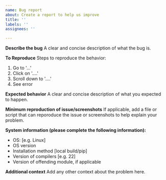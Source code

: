 ```yaml
---
name: Bug report
about: Create a report to help us improve
title: ''
labels: ''
assignees: ''

---
```


**Describe the bug**
A clear and concise description of what the bug is.

**To Reproduce**
Steps to reproduce the behavior:
1. Go to '...'
2. Click on '....'
3. Scroll down to '....'
4. See error

**Expected behavior**
A clear and concise description of what you expected to happen.

**Minimum reproduction of issue/screenshots**
If applicable, add a file or script that can reporoduce the issue or screenshots to help explain your problem.

**System information (please complete the following information):**
 - OS: [e.g. Linux]
 - OS version
 - Installation method [local build/pip]
 - Version of compilers [e.g. 22]
 - Version of offending module, if applicable

**Additional context**
Add any other context about the problem here.
